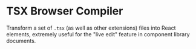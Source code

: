 # TSX Browser Compiler

Transform a set of `.tsx` (as well as other extensions) files into React elements, extremely useful for the "live edit" feature in component library documents.

